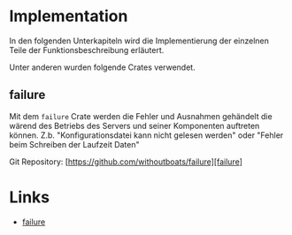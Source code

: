 # Implementation

In den folgenden Unterkapiteln wird die Implementierung der einzelnen Teile der Funktionsbeschreibung erläutert.

Unter anderen wurden folgende Crates verwendet.

## failure
[failure]: #failure

Mit dem `failure` Crate werden die Fehler und Ausnahmen gehändelt die wärend des Betriebs des Servers und seiner Komponenten auftreten können. Z.b. "Konfigurationsdatei kann nicht gelesen werden" oder "Fehler beim Schreiben der Laufzeit Daten"

Git Repository: [https://github.com/withoutboats/failure][failure]



# Links
[links]: #links

- [failure]

[failure]: https://github.com/withoutboats/failure
